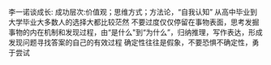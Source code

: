 李一诺谈成长:
成功层次:价值观；思维方式；方法论，“自我认知”
从高中毕业到大学毕业大多数人的选择大都比较茫然
不要过度仅仅停留在事物表面，思考发掘事物的内在机制和发现过程，由“是什么"到“为什么”，归纳推理，写作表达，形成发现问题寻找答案的自己的有效过程
确定性往往是假象，不要恐惧不确定性，勇于尝试